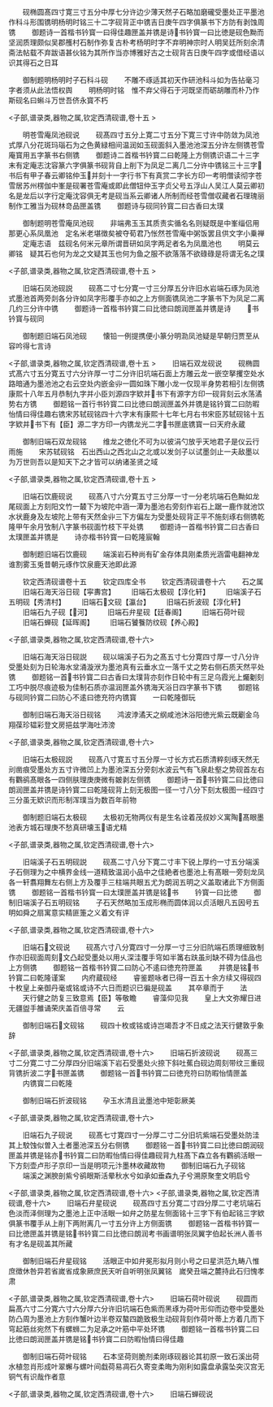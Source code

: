 <!-- { "loadSidebar": true } -->
　　砚椭圆髙四寸寛三寸五分中厚七分许边少薄天然子石略加磨礲受墨处正平墨池作科斗形围镌明杨明时铭三十二字砚背正中镌吉日庚午四字俱篆书下方防有剥蚀周镌
　　御题诗一首楷书钤寳一曰得佳趣匣盖并镌是诗书钤寳一曰比徳是砚色黝而坚润质理颇似吴郡雘村石制作弥复古朴考杨明时字不弃明神宗时人明吴廷所刻余清斋法帖载不弃跋语甚伙铭为其所作当亦博雅好古之士砚背吉日庚午四字或借经语以识其得石之日耳





　　御制题明杨明时子石科斗砚
　　不雕不琢适其初天作研池科斗如为告拈毫习字者须从此法悟权舆
　　明杨明时铭　惟不弃父得石于河既坚而砺胡雕而朴乃作斯砚名曰蝌斗万世吾侪永寳不朽











<子部,谱录类,器物之属,钦定西清砚谱,卷十五 >








　　明苍雪庵凤池砚说
　　砚髙四寸五分上寛二寸五分下寛三寸许中防敛为凤池式厚八分花斑玛瑙石为之色黄緑相间温润如玉砚面斜入墨池池深五分许左侧镌苍雪庵寳用五字篆书右侧镌
　　御题诗二首楷书钤寳二曰乾隆上方侧镌识语二十三字末有定庵志沈容篆六字俱篆书砚背自上削下为凤足二离几二分许中镌铭三十三字书后有甲子春云卿铭仲玉并刻十一字行书下有真赏二字长方印一考明僧读彻字苍雪居苏州楞伽中峯是砚署苍雪庵或即此僧钮仲玉字贞父号五浮山人吴江人莫云卿初名是龙后以字行定庵沈容俱无考是砚当系云卿诸人所制而经苍雪僧収藏者石理瑰丽制作工雅当为砚林竒品匣盖镌
　　御题诗与砚同钤寳二曰古香曰太璞








　　御制题明苍雪庵凤池砚
　　非端弗玉玉其质责实循名名则疑既是中峯缁侣用那更心系凤凰池　定名米老堪徴矣被夺荀君乃怅然苍雪庵中粥饭罢且供文字小乗禅
　　定庵志语　兹砚名何米元章所谓晋研如凤字两足者名为凤凰池也
　　明莫云卿铭　疑其石也何为龙之文疑其玉也何为鱼之服不欲落落不欲碌碌是将谓无名之璞







<子部,谱录类,器物之属,钦定西清砚谱,卷十五 >








　　旧端石凤池砚説
　　砚髙二寸七分寛一寸三分厚五分许旧水岩端石琢为凤池式墨池首两旁剡各分许如凤字形覆手亦如之上方侧面镌凤池二字篆书下为凤足二离几约三分许中镌
　　御题诗一首楷书钤寳二曰比徳曰朗润匣盖并镌是诗
　　书钤寳与砚同

　　御制题旧端石凤池砚
　　懐铅一例提携便小篆分明泐凤池疑是早朝归贾至从容吟得七言诗













<子部,谱录类,器物之属,钦定西清砚谱,卷十五 >
　　旧端石双龙砚说
　　砚椭圆式髙六寸五分寛五寸六分许厚一寸二分许旧坑端石面上方雕云龙一嵌空拏攫空处水路暗通为墨池池之右云空处内嵌金丱一圆如珠下雕小龙一仅现半身势若相引左侧镌康熙十八年五月恭制九字并小臣刘源四字欵并书下有源字方印一砚背刻云水荡潏势右方镌
　　御题铭一首行书钤寳二曰比徳曰朗润匣盖外并镌是铭钤寳二曰防暇怡情曰得佳趣右镌宋苏轼砚铭四十六字末有康熙十七年七月右书宋臣苏轼砚铭十五字欵并书下有【臣】源二字方印一内镌龙光二字书匣底镌寳一曰天府永蔵



　　御制旧端石双龙砚铭
　　维龙之徳化不可为以彼涓勺放乎天地君子是仪云行雨施
　　宋苏轼砚铭　石出西山之西北山之北或以发剑子以试墨剑止一夫敌墨以为万世则吾以是知天下之才皆可以纳诸圣贤之域










<子部,谱录类,器物之属,钦定西清砚谱,卷十五 >








　　旧端石饮鹿砚说
　　砚髙八寸六分寛五寸三分厚一寸一分老坑端石色黝如龙尾砚面上方刻阳文竹一樷下为坡陀中涵一潭为墨池右旁刻作岩石上踞一鹿作就池饮水状鹿身及左坡陀上带有天然金丱三下方偏左为受墨处砚背正平不施刻琢右侧镌乾隆甲午余月攷制八字篆书砚面竹枝下平处镌
　　御题诗一首楷书钤寳二曰古香曰太璞匣盖并镌是
　　诗亦楷书钤寳一曰乾隆宸翰














　　御制题旧端石饮鹿砚
　　端溪岩石种尚有矿金存体具刚柔质光涵雷电翻神龙谁割雾玉兎昔朝元琢作饮泉鹿天池即此源












　　钦定西清砚谱卷十五
　　钦定四库全书
　　钦定西清砚谱卷十六
　　石之属
　　旧端石海天浴日砚【寜夀宫】
　　旧端石太极砚【淳化轩】
　　旧端溪子石五明砚【秀清村】
　　旧端石文砚【瀛台】
　　旧端石折波砚【淳化轩】
　　旧端石九子砚【河】
　　旧端石弁星砚【廷春阁】
　　旧端石荷叶砚
　　旧端石蝉砚【延晖阁】
　　旧端石饕餮防纹砚【养心殿】



<子部,谱录类,器物之属,钦定西清砚谱,卷十六>








　　旧端石海天浴日砚説
　　砚以端溪子石为之髙五寸七分寛四寸厚一寸八分许受墨处刻为日轮海水坌涌漩洑为墨池真有云垂水立一落千丈之势右侧石质天然平处镌
　　御题铭一首书钤寳二曰古香曰太璞背亦刻作日轮中有三足乌霞光上爥劖刻工巧中脱尽痕迹极为佳制石质亦温润匣盖外镌海天浴日四字篆书下镌
　　御题铭与砚同钤寳二曰防心不逺曰徳充符内镌寳
　　一曰乾隆御玩













　　御制旧端石海天浴日砚铭
　　鸿波浡潏天之纲咸池沐浴阳徳光紫云既劚金乌翔葆珍韫彩登文房挹兹学海吐沛滂













<子部,谱录类,器物之属,钦定西清砚谱,卷十六>








　　旧端石太极砚説
　　砚髙八寸寛五寸五分厚一寸长方式石质清粹刻琢天然无刓凿痕受墨处方五寸许微凹上为墨池深五分旁刻水波云气有飞泉赴壑之势砚首左右有鸜鹆髙眼各一四侧肤理庚庚微有皴剥左侧镌
　　御题诗一首书钤寳二曰比徳曰朗润匣盖并镌是诗钤寳二曰乾隆砚背上刻无极图一径一寸八分下刻太极图一经四寸三分虽无欵识而形制浑璞当为数百年前物














　　御制题旧端石太极砚
　　太极初无物两仪有是生名诠着茂叔妙义寓陶髙眼墨池表方城石理庚不愁真研壊玉语尤精













<子部,谱录类,器物之属,钦定西清砚谱,卷十六>








　　旧端溪子石五明砚説
　　砚髙二寸八分下寛二寸丰下锐上厚约一寸五分端溪子石侧理为之中横界金线一道精致温润小品中之佳絶者也墨池上有髙眼一旁刻龙凤各一轩翥翔舞左右侧上方及覆手三柱端共眼五尤为朗润五明之义盖取诸此下方侧面镌
　　御题铭一首楷书钤寳一曰太璞匣盖并镌是铭书
　　钤寳一曰比徳
　　御制旧端溪子石五明砚铭
　　子石天然略加玉成形椭而圆体润以贞活眼凡五因号五明如舜之扇寓意实精匪箑之义着文有评













<子部,谱录类,器物之属,钦定西清砚谱,卷十六>








　　旧端石文砚说
　　砚髙六寸八分寛四寸一分厚一寸三分旧阬端石质理细致制作亦旧砚面周刻文凸起受墨处以用乆深洼覆手穹如半筩右趺虽刓缺不碍为佳品也上方侧镌
　　御题铭一首楷书钤寳二曰防心不逺曰徳充符匣盖
　　并镌是铭书钤寳二曰乾隆谨案
　　内府蔵砚经
　　睿鉴题咏者已得一百五十余方续又得砚四十枚皇上亲御丹毫或铭或诗不六日而题识已徧是砚盖
　　其卒章而于
　　法
　　天行健之防复三致意焉【臣】等敬瞻
　　睿藻仰见我
　　皇上大文弥耀日进无疆盥手雒诵荣庆盖百倍寻常
　　云








　　御制旧端石文砚铭
　　砚四十枚或铭或诗岂竭吾才不日成之法天行健敦乎象辞













<子部,谱录类,器物之属,钦定西清砚谱,卷十六>
　　旧端石折波砚说
　　砚髙三寸二分寛二寸二分厚四分旧端溪下岩石受墨处火捺下斜吐蕉白砚边周刻带纹三重砚背镌折波二字书匣盖镌
　　御题铭一首书钤寳二曰徳充符曰防暇怡情匣盖
　　内镌寳二曰乾隆










　　御制旧端石折波砚铭
　　孕玉水清且泚墨池中矩彰厥美














<子部,谱录类,器物之属,钦定西清砚谱,卷十六>








　　旧端石九子砚说
　　砚髙七寸寛四寸一分厚二寸二分旧坑紫端石受墨处防洼其上駮蚀似曽入土者墨池深五分右侧镌
　　御题铭一首书钤寳二曰比徳曰朗润砚匣盖并镌是铭亦书钤寳二曰防暇怡情曰得佳趣砚背九柱髙下森立各有鸜鹆活眼一下方刻壶卢形子京印一当是明项元汴墨林收藏故物
　　御制旧端石九子砚铭
　　端溪之渊腴剖紫兮鹆眼斯活晕秋水兮如承如垂森九子兮溯原聚奎文明启兮













<子部,谱录类,器物之属,钦定西清砚谱,卷十六>
<子部,谱录类,器物之属,钦定西清砚谱,卷十六>
　　旧端石弁星砚说
　　砚髙四寸五分寛二寸四分厚二寸老坑端石色淡而泽侧理为之墨池上正中活眼一如弁之防星左侧面铭十三字下有伯起铭三字欵俱篆书覆手从上削下两附离几一寸五分许上方侧面镌
　　御题铭一首楷书钤寳一曰比徳匣盖并镌是铭书钤寳二曰比徳曰朗润考书画谱明张凤翼字伯起长洲人善书有才名是砚盖其所藏







　　御制旧端石弁星砚铭
　　活眼正中如弁冕形拟月则小号之曰星洪范九畴八惟庶徴休咎异若省嵗省成象厥庶民天听自听明张凤翼铭　嵗癸丑端之麓持此石归愧孝肃












<子部,谱录类,器物之属,钦定西清砚谱,卷十六>
　　旧端石荷叶砚说
　　砚圆而扁髙六寸二分寛六寸六分厚六分许旧坑端石色紫而黑琢为荷叶形仰而边卷中受墨处防凸周为墨池上方刻作蟹叶边半卷双螯四跪致极生动砚背刻作荷叶蒂上方着几而下穹起筋丝宛然下有螺蛳二为足承之叶筋中平处环镌
　　御题铭一首楷书钤寳二曰比徳曰朗润匣盖并镌是铭书钤寳二曰防暇怡情曰得佳趣







　　御制旧端石荷叶砚铭
　　石本坚荷则脆剂柔刚琢砚器论其初原一致石溪出荷水植忽肖形成叶翠蠏与螺叶间戱荷易凋石久寄变柔晦为刚利如露盘承露坠突汉宫无铜气有识哉作者意











<子部,谱录类,器物之属,钦定西清砚谱,卷十六>
　　旧端石蝉砚说
